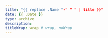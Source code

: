 ```yaml
---
title: "{{ replace .Name "-" " " | title }}"
date: {{ .Date }}
type: archive
description:
titleWrap: wrap # wrap, noWrap
---
```

